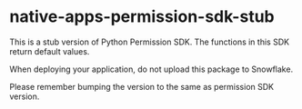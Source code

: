 # native-apps-permission-sdk-stub
This is a stub version of Python Permission SDK. The functions in this SDK return default values.

When deploying your application, do not upload this package to Snowflake.

Please remember bumping the version to the same as permission SDK version.